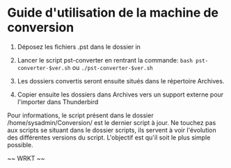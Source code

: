 # Guide d'utilisation de la machine de conversion

1. Déposez les fichiers .pst dans le dossier in

2. Lancer le script pst-converter en rentrant la commande:
`bash pst-converter-$ver.sh` ou `./pst-converter-$ver.sh`

3. Les dossiers convertis seront ensuite situés dans le répertoire Archives.

4. Copier ensuite les dossiers dans Archives vers un support externe pour l'importer dans Thunderbird

Pour informations, le script présent dans le dossier /home/sysadmin/Conversion/ est le dernier script à jour. Ne touchez pas aux scripts se situant dans le dossier scripts, ils servent à voir l'évolution des différentes versions du script. L'objectif est qu'il soit le plus simple possible.

~~ WRKT ~~
